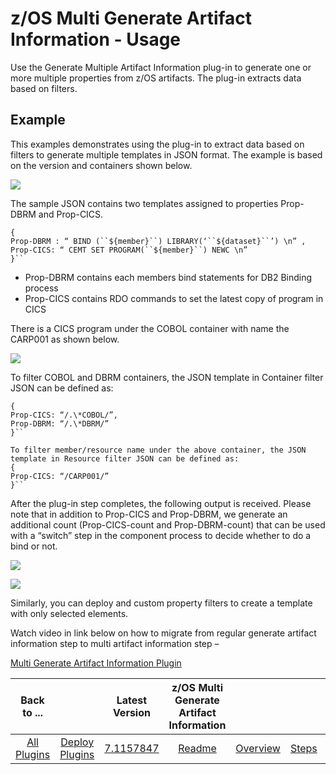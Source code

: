 # z/OS Multi Generate Artifact Information - Usage



Use the Generate Multiple Artifact Information plug-in to generate one or more multiple properties from z/OS artifacts. The plug-in extracts data based on filters.

## Example

This examples demonstrates using the plug-in to extract data based on filters to generate multiple templates in JSON format. The example is based on the version and containers shown below.

![](media/zos_example_containers.jpg?resize=640%2C189)

The sample JSON contains two templates assigned to properties Prop-DBRM and Prop-CICS.


```
{
Prop-DBRM : “ BIND (``${member}``) LIBRARY(‘``${dataset}``’) \n” ,
Prop-CICS: “ CEMT SET PROGRAM(``${member}``) NEWC \n”
}``

```


* Prop-DBRM contains each members bind statements for DB2 Binding process
* Prop-CICS contains RDO commands to set the latest copy of program in CICS

There is a CICS program under the COBOL container with name the CARP001 as shown below.

![](media/zos_example_cics.jpg?resize=602%2C436)

To filter COBOL and DBRM containers, the JSON template in Container filter JSON can be defined as:


```
{
Prop-CICS: “/.\*COBOL/”,
Prop-DBRM: “/.\*DBRM/”
}``

To filter member/resource name under the above container, the JSON template in Resource filter JSON can be defined as:
{
Prop-CICS: “/CARP001/”
}``

```


After the plug-in step completes, the following output is received. Please note that in addition to Prop-CICS and Prop-DBRM, we generate an additional count (Prop-CICS-count and Prop-DBRM-count) that can be used with a “switch” step in the component process to decide whether to do a bind or not.

![](media/zos_example_output_cics.jpg?resize=602%2C35)

![](media/zos_example_output_dbrm.jpg?resize=602%2C68)

Similarly, you can deploy and custom property filters to create a template with only selected elements.

Watch video in link below on how to migrate from regular generate artifact information step to multi artifact information step – 

[Multi Generate Artifact Information Plugin](https://community.ibm.com/community/user/wasdevops/viewdocument/ucd-zos-11-multi-generate-arti?CommunityKey=9adfe6b6-2e23-4895-8b27-38b93b5e152c&tab=librarydocuments)


|          Back to ...          |                                |                                                                                 Latest Version                                                                                  | z/OS Multi Generate Artifact Information |                         |                   |                           |
|:-----------------------------:|:------------------------------:|:-------------------------------------------------------------------------------------------------------------------------------------------------------------------------------:|:----------------------------------------:|:-----------------------:|:-----------------:|:-------------------------:|
| [All Plugins](../../index.md) | [Deploy Plugins](../README.md) | [7.1157847](https://raw.githubusercontent.com/UrbanCode/IBM-UCD-PLUGINS/main/files/zos-multi-generate-artifact-info/ucd-plugins-zos-multi-generate-artifact-info-7.1157847.zip) |           [Readme](README.md)            | [Overview](overview.md) | [Steps](steps.md) | [Downloads](downloads.md) |
